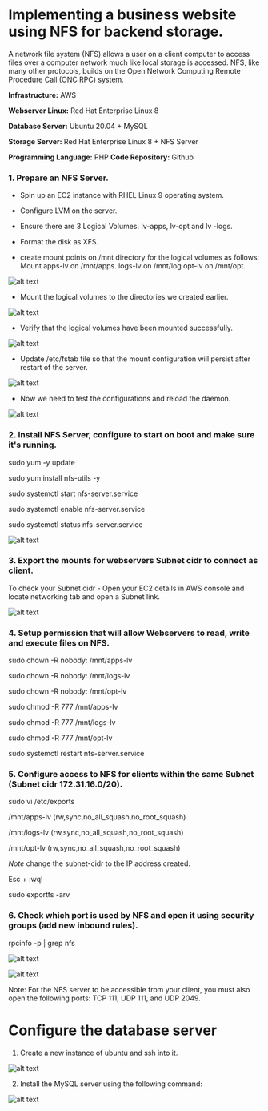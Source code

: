 # Implementing a business website using NFS for backend storage.

A network file system (NFS) allows a user on a client computer to access files over a computer network much like local storage is accessed. NFS, like many other protocols, builds on the Open Network Computing Remote Procedure Call (ONC RPC) system.

**Infrastructure:** AWS 

**Webserver Linux:** Red Hat Enterprise Linux 8 

**Database Server:** Ubuntu 20.04 + MySQL 

**Storage Server:** Red Hat Enterprise Linux 8 + NFS Server 

**Programming Language:** PHP
**Code Repository:** Github

### 1. Prepare an NFS Server.

* Spin up an EC2 instance with RHEL Linux 9 operating system.

* Configure LVM on the server.

* Ensure there are 3 Logical Volumes. Iv-apps, lv-opt and lv -logs.

* Format the disk as XFS.

* create mount points on /mnt directory for the logical volumes as follows: Mount apps-lv on /mnt/apps. logs-lv on /mnt/log opt-lv on /mnt/opt.

![alt text](<Images/Screenshot 2024-05-03 180011.png>)

* Mount the logical volumes to the directories we created earlier.

![alt text](<Images/Screenshot 2024-05-03 171915.png>)

* Verify that the logical volumes have been mounted successfully.

![alt text](<Images/Screenshot 2024-05-03 172143.png>)

* Update /etc/fstab file so that the mount configuration will persist after restart of the server.

![alt text](<Images/Screenshot 2024-05-03 182953.png>)

* Now we need to test the configurations and reload the daemon.

![alt text](<Images/Screenshot 2024-05-03 183417.png>)

### 2. Install NFS Server, configure to start on boot and make sure it's running.

sudo yum -y update 

sudo yum install nfs-utils -y 

sudo systemctl start nfs-server.service 

sudo systemctl enable nfs-server.service 

sudo systemctl status nfs-server.service

![alt text](<Images/Screenshot 2024-05-03 183729.png>)

### 3. Export the mounts for webservers Subnet cidr to connect as client.

To check your Subnet cidr - Open your EC2 details in AWS console and locate networking tab and open a Subnet link.

![alt text](<Images/Screenshot 2024-05-03 095958.png>)

### 4. Setup permission that will allow Webservers to read, write and execute files on NFS.

sudo chown -R nobody: /mnt/apps-lv 

sudo chown -R nobody: /mnt/logs-lv 

sudo chown -R nobody: /mnt/opt-lv

sudo chmod -R 777 /mnt/apps-lv 

sudo chmod -R 777 /mnt/logs-lv 

sudo chmod -R 777 /mnt/opt-lv

sudo systemctl restart nfs-server.service

### 5. Configure access to NFS for clients within the same Subnet (Subnet cidr 172.31.16.0/20).

sudo vi /etc/exports

/mnt/apps-lv <Subnet-CIDR>(rw,sync,no_all_squash,no_root_squash) 

/mnt/logs-lv <Subnet-CIDR>(rw,sync,no_all_squash,no_root_squash) 

/mnt/opt-lv <Subnet-CIDR>(rw,sync,no_all_squash,no_root_squash)

*Note* change the subnet-cidr to the IP address created.

Esc + :wq!

sudo exportfs -arv

### 6. Check which port is used by NFS and open it using security groups (add new inbound rules).

rpcinfo -p | grep nfs

![alt text](<Images/Screenshot 2024-05-03 115429.png>)

![alt text](<Images/Screenshot 2024-05-03 114534.png>)

Note: For the NFS server to be accessible from your client, you must also open the following ports: TCP 111, UDP 111, and UDP 2049.

# Configure the database server

1. Create a new instance of ubuntu and ssh into it.

![alt text](<Images/Screenshot 2024-05-04 191059.png>)

2. Install the MySQL server using the following 
command:

![alt text](<Images/Screenshot 2024-05-04 192126.png>)
